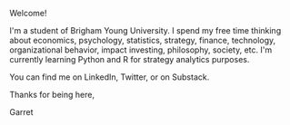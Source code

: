 Welcome!

I'm a student of Brigham Young University. I spend my free time thinking about economics, psychology, statistics, strategy, finance, technology, organizational behavior, impact investing, philosophy, society, etc. I'm currently learning Python and R for strategy analytics purposes.

You can find me on LinkedIn, Twitter, or on Substack.

Thanks for being here,

Garret

<!---
garretcq/garretcq is a ✨ special ✨ repository because its `README.md` (this file) appears on your GitHub profile.
You can click the Preview link to take a look at your changes.
--->
